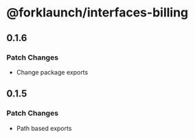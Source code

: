 # @forklaunch/interfaces-billing

## 0.1.6

### Patch Changes

- Change package exports

## 0.1.5

### Patch Changes

- Path based exports
